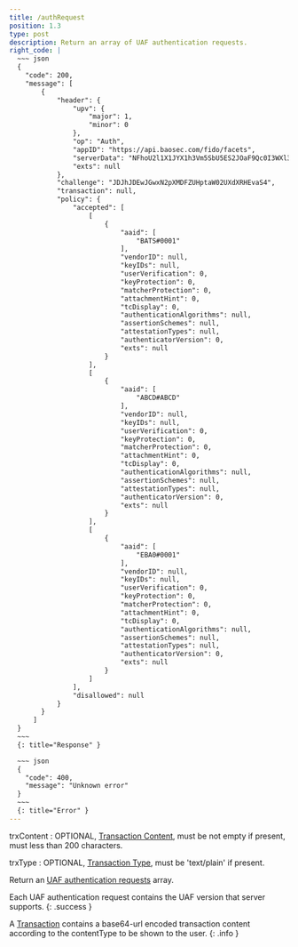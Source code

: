 ```yaml
---
title: /authRequest
position: 1.3
type: post
description: Return an array of UAF authentication requests.
right_code: |
  ~~~ json
  {
    "code": 200,
    "message": [
        {
            "header": {
                "upv": {
                    "major": 1,
                    "minor": 0
                },
                "op": "Auth",
                "appID": "https://api.baosec.com/fido/facets",
                "serverData": "NFhoU2l1X1JYX1h3Vm5SbU5ES2JOaF9Qc0I3WXl3a1ZwNHd0a0I1U3F2Yy5NVFE1TVRNd016a3hNelF3TUEuU2tSS2FFcEVSWGRLUjNkNFRqSndXRTFFUmxwVlNIQjBZVmN3TWxWWVpGaFNTRVYyWVZNMA",
                "exts": null
            },
            "challenge": "JDJhJDEwJGwxN2pXMDFZUHptaW02UXdXRHEvaS4",
            "transaction": null,
            "policy": {
                "accepted": [
                    [
                        {
                            "aaid": [
                                "BATS#0001"
                            ],
                            "vendorID": null,
                            "keyIDs": null,
                            "userVerification": 0,
                            "keyProtection": 0,
                            "matcherProtection": 0,
                            "attachmentHint": 0,
                            "tcDisplay": 0,
                            "authenticationAlgorithms": null,
                            "assertionSchemes": null,
                            "attestationTypes": null,
                            "authenticatorVersion": 0,
                            "exts": null
                        }
                    ],
                    [
                        {
                            "aaid": [
                                "ABCD#ABCD"
                            ],
                            "vendorID": null,
                            "keyIDs": null,
                            "userVerification": 0,
                            "keyProtection": 0,
                            "matcherProtection": 0,
                            "attachmentHint": 0,
                            "tcDisplay": 0,
                            "authenticationAlgorithms": null,
                            "assertionSchemes": null,
                            "attestationTypes": null,
                            "authenticatorVersion": 0,
                            "exts": null
                        }
                    ],
                    [
                        {
                            "aaid": [
                                "EBA0#0001"
                            ],
                            "vendorID": null,
                            "keyIDs": null,
                            "userVerification": 0,
                            "keyProtection": 0,
                            "matcherProtection": 0,
                            "attachmentHint": 0,
                            "tcDisplay": 0,
                            "authenticationAlgorithms": null,
                            "assertionSchemes": null,
                            "attestationTypes": null,
                            "authenticatorVersion": 0,
                            "exts": null
                        }
                    ]
                ],
                "disallowed": null
            }
        }
      ]
  }
  ~~~
  {: title="Response" }

  ~~~ json
  {
    "code": 400,
    "message": "Unknown error"
  }
  ~~~
  {: title="Error" }
---
```


trxContent
: OPTIONAL, [Transaction Content](https://fidoalliance.org/specs/fido-uaf-v1.1-id-20170202/fido-uaf-protocol-v1.1-id-20170202.html#widl-Transaction-content), must be not empty if present, must less than 200 characters.

trxType
: OPTIONAL, [Transaction Type](https://fidoalliance.org/specs/fido-uaf-v1.1-id-20170202/fido-uaf-protocol-v1.1-id-20170202.html#widl-Transaction-contentType), must be 'text/plain' if present.

Return an [UAF authentication requests](https://fidoalliance.org/specs/fido-uaf-v1.1-id-20170202/fido-uaf-protocol-v1.1-id-20170202.html#authenticationrequest-dictionary) array.

Each UAF authentication request contains the UAF version that server supports.
{: .success }

A [Transaction](https://fidoalliance.org/specs/fido-uaf-v1.1-id-20170202/fido-uaf-protocol-v1.1-id-20170202.html#transaction-dictionary) contains a base64-url encoded transaction content according to the contentType to be shown to the user.
{: .info }

